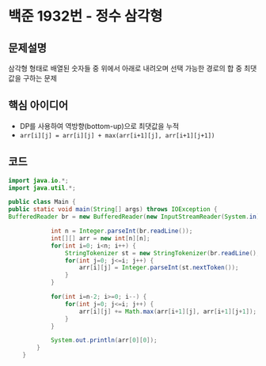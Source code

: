 # 백준 1932번 - 정수 삼각형

## 문제설명
삼각형 형태로 배열된 숫자들 중 위에서 아래로 내려오며 선택 가능한 경로의 합 중 최댓값을 구하는 문제

## 핵심 아이디어
- DP를 사용하여 역방향(bottom-up)으로 최댓값을 누적
- `arr[i][j] = arr[i][j] + max(arr[i+1][j], arr[i+1][j+1])`

## 코드
````java
import java.io.*;
import java.util.*;

public class Main {
public static void main(String[] args) throws IOException {
BufferedReader br = new BufferedReader(new InputStreamReader(System.in));

            int n = Integer.parseInt(br.readLine());
            int[][] arr = new int[n][n];
            for(int i=0; i<n; i++) {
                StringTokenizer st = new StringTokenizer(br.readLine()," ");
                for(int j=0; j<=i; j++) {
                    arr[i][j] = Integer.parseInt(st.nextToken());
                }
            }

            for(int i=n-2; i>=0; i--) {
                for(int j=0; j<=i; j++) {
                    arr[i][j] += Math.max(arr[i+1][j], arr[i+1][j+1]);
                }
            }

            System.out.println(arr[0][0]);
        }
    }

